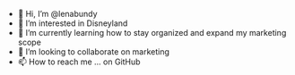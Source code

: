 - 👋 Hi, I’m @lenabundy
- 👀 I’m interested in Disneyland
- 🌱 I’m currently learning how to stay organized and expand my marketing scope
- 💞️ I’m looking to collaborate on marketing
- 📫 How to reach me ... on GitHub

<!---
lenabundy/lenabundy is a ✨ special ✨ repository because its `README.md` (this file) appears on your GitHub profile.
You can click the Preview link to take a look at your changes.
--->
